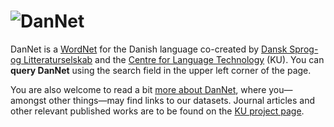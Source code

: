 # ![DanNet](/images/dannet-logo-black.svg)

DanNet is a  [WordNet][WordNet] for the Danish language co-created by [Dansk Sprog- og Litteraturselskab][DSL] and the [Centre for Language Technology][CST] (KU). You can **query DanNet** using the search field in the upper left corner of the page.

You are also welcome to read a bit [more about DanNet][about], where you—amongst other things—may find links to our datasets. Journal articles and other relevant published works are to be found on the [KU project page][projectpage].

[projectpage]: https://cst.ku.dk/projekter/dannet "DanNet project page"
[about]: /dannet/page/about "About DanNet"
[DSL]: https://dsl.dk/ "Dansk Sprog- og Litteraturselskab"
[CST]: https://cst.ku.dk/english "Centre for Language Technology (University of Copenhagen)"
[Carlsbergfondet]: https://www.carlsbergfondet.dk/en "The Carlsberg Foundation"
[WordNet]: https://wordnet.princeton.edu/ "What is WordNet?"
